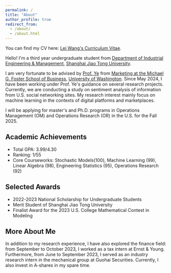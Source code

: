 ```yaml
---
permalink: /
title: "About"
author_profile: true
redirect_from: 
  - /about/
  - /about.html
---
```


You can find my CV here: [Lei Wang's Curriculum Vitae](../files/CV_Lei.pdf).

Hello! I'm a third year undergraduate student from [Department of Industrial Engineering & Management](https://ieem.sjtu.edu.cn/), [Shanghai Jiao Tong University](https://www.sjtu.edu.cn/). 

I am very fortunate to be advised by [Prof. Ye](https://zikunye.com/) from [Marketing at the Michael G. Foster School of Business](https://foster.uw.edu/), [University of Washington](https://www.washington.edu/). Since May 2024, I have been working under Prof. Ye's guidance on several research projects. Currently, we are conducting a study on sentiment analysis of information from U.S. social networking sites. My research interest mainly focus on machine learning in the contexts of digital platforms and marketplaces.

I will be applying for master's and Ph.D. programs in Operations Management (OM) and Operations Research (OR) in the U.S. for the Fall 2025.

Academic Achievements
------
* Total GPA: 3.99/4.30
* Ranking: 1/55
* Core Courseworks: Stochastic Models(100), Machine Learning (99), Linear Algebra (98), Engineering Statistics (95), Operations Research (92) 

Selected Awards
------
* 2022-2023 National Scholarship for Undergraduate Students
* Merit Student of Shanghai Jiao Tong University
* Finalist Award for the 2023 U.S. College Mathematical Contest in Modeling 

More About Me
------
In addition to my research experience, I have also explored the finance field: from September to October 2023, I worked as a tax intern at Ernst & Young. Furthermore, from June to September 2023, I served as an industry research intern in the mechanical group at Guohai Securities. Currently, I also invest in A-shares in my spare time.
